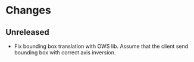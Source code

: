 # Changes

## Unreleased
* Fix bounding box translation with OWS lib.
  Assume that the client send bounding box with correct axis inversion.
